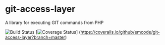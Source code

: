# git-access-layer
A library for executing GIT commands from PHP

![Build Status](https://github.com/emcode/git-access-layer/actions/workflows/unit-tests.yml/badge.svg)
[![Coverage Status](https://coveralls.io/repos/github/emcode/git-access-layer/badge.svg?branch=master)]
(https://coveralls.io/github/emcode/git-access-layer?branch=master)
